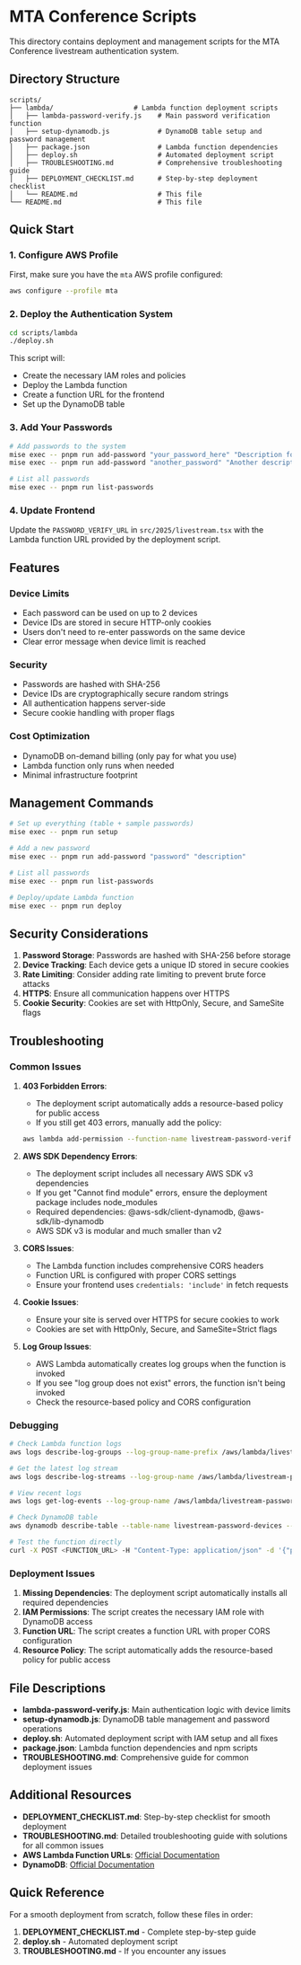 # MTA Conference Scripts

This directory contains deployment and management scripts for the MTA Conference livestream authentication system.

## Directory Structure

```
scripts/
├── lambda/                    # Lambda function deployment scripts
│   ├── lambda-password-verify.js    # Main password verification function
│   ├── setup-dynamodb.js            # DynamoDB table setup and password management
│   ├── package.json                 # Lambda function dependencies
│   ├── deploy.sh                    # Automated deployment script
│   ├── TROUBLESHOOTING.md           # Comprehensive troubleshooting guide
│   ├── DEPLOYMENT_CHECKLIST.md      # Step-by-step deployment checklist
│   └── README.md                    # This file
└── README.md                        # This file
```

## Quick Start

### 1. Configure AWS Profile

First, make sure you have the `mta` AWS profile configured:

```bash
aws configure --profile mta
```

### 2. Deploy the Authentication System

```bash
cd scripts/lambda
./deploy.sh
```

This script will:
- Create the necessary IAM roles and policies
- Deploy the Lambda function
- Create a function URL for the frontend
- Set up the DynamoDB table

### 3. Add Your Passwords

```bash
# Add passwords to the system
mise exec -- pnpm run add-password "your_password_here" "Description for this password"
mise exec -- pnpm run add-password "another_password" "Another description"

# List all passwords
mise exec -- pnpm run list-passwords
```

### 4. Update Frontend

Update the `PASSWORD_VERIFY_URL` in `src/2025/livestream.tsx` with the Lambda function URL provided by the deployment script.

## Features

### Device Limits
- Each password can be used on up to 2 devices
- Device IDs are stored in secure HTTP-only cookies
- Users don't need to re-enter passwords on the same device
- Clear error message when device limit is reached

### Security
- Passwords are hashed with SHA-256
- Device IDs are cryptographically secure random strings
- All authentication happens server-side
- Secure cookie handling with proper flags

### Cost Optimization
- DynamoDB on-demand billing (only pay for what you use)
- Lambda function only runs when needed
- Minimal infrastructure footprint

## Management Commands

```bash
# Set up everything (table + sample passwords)
mise exec -- pnpm run setup

# Add a new password
mise exec -- pnpm run add-password "password" "description"

# List all passwords
mise exec -- pnpm run list-passwords

# Deploy/update Lambda function
mise exec -- pnpm run deploy
```

## Security Considerations

1. **Password Storage**: Passwords are hashed with SHA-256 before storage
2. **Device Tracking**: Each device gets a unique ID stored in secure cookies
3. **Rate Limiting**: Consider adding rate limiting to prevent brute force attacks
4. **HTTPS**: Ensure all communication happens over HTTPS
5. **Cookie Security**: Cookies are set with HttpOnly, Secure, and SameSite flags

## Troubleshooting

### Common Issues

1. **403 Forbidden Errors**: 
   - The deployment script automatically adds a resource-based policy for public access
   - If you still get 403 errors, manually add the policy:
   ```bash
   aws lambda add-permission --function-name livestream-password-verify --statement-id AllowPublicInvoke --action lambda:InvokeFunctionUrl --principal "*" --function-url-auth-type NONE --profile mta
   ```

2. **AWS SDK Dependency Errors**:
   - The deployment script includes all necessary AWS SDK v3 dependencies
   - If you get "Cannot find module" errors, ensure the deployment package includes node_modules
   - Required dependencies: @aws-sdk/client-dynamodb, @aws-sdk/lib-dynamodb
   - AWS SDK v3 is modular and much smaller than v2

3. **CORS Issues**: 
   - The Lambda function includes comprehensive CORS headers
   - Function URL is configured with proper CORS settings
   - Ensure your frontend uses `credentials: 'include'` in fetch requests

4. **Cookie Issues**: 
   - Ensure your site is served over HTTPS for secure cookies to work
   - Cookies are set with HttpOnly, Secure, and SameSite=Strict flags

5. **Log Group Issues**:
   - AWS Lambda automatically creates log groups when the function is invoked
   - If you see "log group does not exist" errors, the function isn't being invoked
   - Check the resource-based policy and CORS configuration

### Debugging

```bash
# Check Lambda function logs
aws logs describe-log-groups --log-group-name-prefix /aws/lambda/livestream-password-verify --profile mta

# Get the latest log stream
aws logs describe-log-streams --log-group-name /aws/lambda/livestream-password-verify --order-by LastEventTime --descending --max-items 1 --profile mta

# View recent logs
aws logs get-log-events --log-group-name /aws/lambda/livestream-password-verify --log-stream-name <STREAM_NAME> --profile mta

# Check DynamoDB table
aws dynamodb describe-table --table-name livestream-password-devices --profile mta

# Test the function directly
curl -X POST <FUNCTION_URL> -H "Content-Type: application/json" -d '{"password": "test_password"}' -v
```

### Deployment Issues

1. **Missing Dependencies**: The deployment script automatically installs all required dependencies
2. **IAM Permissions**: The script creates the necessary IAM role with DynamoDB access
3. **Function URL**: The script creates a function URL with proper CORS configuration
4. **Resource Policy**: The script automatically adds the resource-based policy for public access

## File Descriptions

- **lambda-password-verify.js**: Main authentication logic with device limits
- **setup-dynamodb.js**: DynamoDB table management and password operations
- **deploy.sh**: Automated deployment script with IAM setup and all fixes
- **package.json**: Lambda function dependencies and npm scripts
- **TROUBLESHOOTING.md**: Comprehensive guide for common deployment issues

## Additional Resources

- **DEPLOYMENT_CHECKLIST.md**: Step-by-step checklist for smooth deployment
- **TROUBLESHOOTING.md**: Detailed troubleshooting guide with solutions for all common issues
- **AWS Lambda Function URLs**: [Official Documentation](https://docs.aws.amazon.com/lambda/latest/dg/lambda-urls.html)
- **DynamoDB**: [Official Documentation](https://docs.aws.amazon.com/dynamodb/)

## Quick Reference

For a smooth deployment from scratch, follow these files in order:
1. **DEPLOYMENT_CHECKLIST.md** - Complete step-by-step guide
2. **deploy.sh** - Automated deployment script
3. **TROUBLESHOOTING.md** - If you encounter any issues
